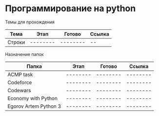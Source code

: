 # Программирование на python

Темы для прохождения

| Тема   | Этап     | Готово   |Ссылка|
|--------|----------|----------|--------|
| Строки | -------- | -------- |--|

Назначение папок

| Папка | Этап     | Готово   |Ссылка|
|-----|----------|----------|--------|
| ACMP task | -------- | -------- | -------- |
| Codeforce | -------- | -------- | -------- |
| Codewars | -------- | -------- | -------- |
| Economy with Python | -------- | -------- |-------- |
| Egorov Artem Python 3 | -------- | -------- | -------- |